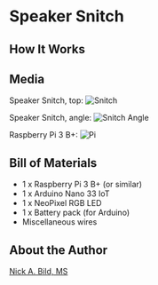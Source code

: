 # Speaker Snitch

## How It Works

## Media

Speaker Snitch, top:
![Snitch](https://raw.githubusercontent.com/nickbild/speaker_snitch/main/media/snitch_top_sm.jpg)

Speaker Snitch, angle:
![Snitch Angle](https://raw.githubusercontent.com/nickbild/speaker_snitch/main/media/snitch_angle_sm.jpg)

Raspberry Pi 3 B+:
![Pi](https://raw.githubusercontent.com/nickbild/speaker_snitch/main/media/raspberry_pi_3_sm.jpg)

## Bill of Materials

- 1 x Raspberry Pi 3 B+ (or similar)
- 1 x Arduino Nano 33 IoT
- 1 x NeoPixel RGB LED
- 1 x Battery pack (for Arduino)
- Miscellaneous wires

## About the Author

[Nick A. Bild, MS](https://nickbild79.firebaseapp.com/#!/)
